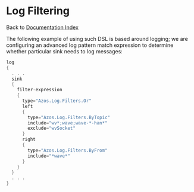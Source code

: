 ﻿# Log Filtering

Back to [Documentation Index](/src/documentation-index.md)

The following example of using such DSL is based around logging; we are configuring an advanced 
log pattern match expression to determine whether particular sink needs to log messages:
```csharp
log
{
  . . .
  sink
  {
    filter-expression
    {
      type="Azos.Log.Filters.Or"
      left
      {
        type="Azos.Log.Filters.ByTopic"
        include="wv*;wave;wave-*-han*"
        exclude="wvSocket"
      }
      right
      {
        type="Azos.Log.Filters.ByFrom"
        include="*wave*"
      }
    }
  }
  . . . 
}
```
